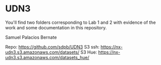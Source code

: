 # UDN3

You'll find two folders corresponding to Lab 1 and 2 with evidence of the work and some documentation in this repository.

Samuel Palacios Bernate

Repo: https://github.com/sdpb/UDN3
S3 ssh: https://nx-udn3.s3.amazonaws.com/datasets/
S3 Hue: https://nx-udn3.s3.amazonaws.com/datasets_hue/
